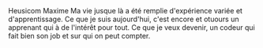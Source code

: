 
<head 1> Heusicom Maxime </Head 1>
<head 2> Ma vie jusque là a été remplie d'expérience variée et d'apprentissage. Ce que je suis aujourd'hui, c'est encore et otuours un apprenant qui à de l'intérêt pour tout. Ce que je veux devenir, un codeur qui fait bien son job et sur qui on peut compter. </Head 2>
